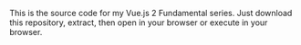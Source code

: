 This is the source code for my Vue.js 2 Fundamental series. Just download this repository, extract, then open in your browser  or execute in your browser.
